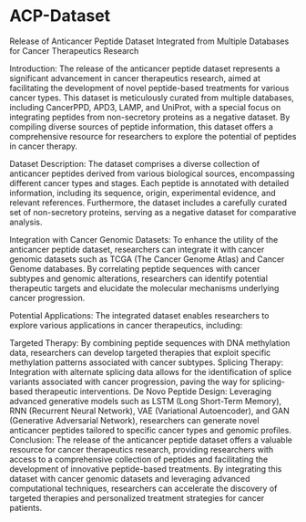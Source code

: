 # ACP-Dataset

Release of Anticancer Peptide Dataset Integrated from Multiple Databases for Cancer Therapeutics Research

Introduction:
The release of the anticancer peptide dataset represents a significant advancement in cancer therapeutics research, aimed at facilitating the development of novel peptide-based treatments for various cancer types. This dataset is meticulously curated from multiple databases, including CancerPPD, APD3, LAMP, and UniProt, with a special focus on integrating peptides from non-secretory proteins as a negative dataset. By compiling diverse sources of peptide information, this dataset offers a comprehensive resource for researchers to explore the potential of peptides in cancer therapy.

Dataset Description:
The dataset comprises a diverse collection of anticancer peptides derived from various biological sources, encompassing different cancer types and stages. Each peptide is annotated with detailed information, including its sequence, origin, experimental evidence, and relevant references. Furthermore, the dataset includes a carefully curated set of non-secretory proteins, serving as a negative dataset for comparative analysis.

Integration with Cancer Genomic Datasets:
To enhance the utility of the anticancer peptide dataset, researchers can integrate it with cancer genomic datasets such as TCGA (The Cancer Genome Atlas) and Cancer Genome databases. By correlating peptide sequences with cancer subtypes and genomic alterations, researchers can identify potential therapeutic targets and elucidate the molecular mechanisms underlying cancer progression.

Potential Applications:
The integrated dataset enables researchers to explore various applications in cancer therapeutics, including:

Targeted Therapy: By combining peptide sequences with DNA methylation data, researchers can develop targeted therapies that exploit specific methylation patterns associated with cancer subtypes.
Splicing Therapy: Integration with alternate splicing data allows for the identification of splice variants associated with cancer progression, paving the way for splicing-based therapeutic interventions.
De Novo Peptide Design: Leveraging advanced generative models such as LSTM (Long Short-Term Memory), RNN (Recurrent Neural Network), VAE (Variational Autoencoder), and GAN (Generative Adversarial Network), researchers can generate novel anticancer peptides tailored to specific cancer types and genomic profiles.
Conclusion:
The release of the anticancer peptide dataset offers a valuable resource for cancer therapeutics research, providing researchers with access to a comprehensive collection of peptides and facilitating the development of innovative peptide-based treatments. By integrating this dataset with cancer genomic datasets and leveraging advanced computational techniques, researchers can accelerate the discovery of targeted therapies and personalized treatment strategies for cancer patients.
